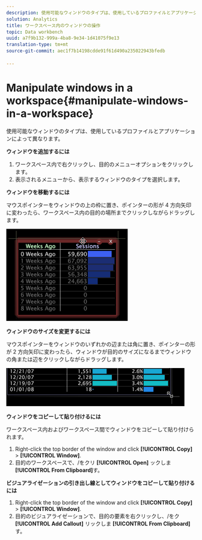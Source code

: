 ```yaml
---
description: 使用可能なウィンドウのタイプは、使用しているプロファイルとアプリケーションによって異なります。
solution: Analytics
title: ワークスペース内のウィンドウの操作
topic: Data workbench
uuid: a7f9b132-999a-4ba8-9e34-1d41075f9e13
translation-type: tm+mt
source-git-commit: aec1f7b14198cdde91f61d490a235022943bfedb

---
```



# Manipulate windows in a workspace{#manipulate-windows-in-a-workspace}

使用可能なウィンドウのタイプは、使用しているプロファイルとアプリケーションによって異なります。

**ウィンドウを追加するには**

1. ワークスペース内で右クリックし、目的のメニューオプションをクリックします。
1. 表示されるメニューから、表示するウィンドウのタイプを選択します。

**ウィンドウを移動するには**

マウスポインターをウィンドウの上の枠に置き、ポインターの形が 4 方向矢印に変わったら、ワークスペース内の目的の場所までクリックしながらドラッグします。

![](assets/vis_moving.png)

**ウィンドウのサイズを変更するには**

マウスポインターをウィンドウのいずれかの辺または角に置き、ポインターの形が 2 方向矢印に変わったら、ウィンドウが目的のサイズになるまでウィンドウの角または辺をクリックしながらドラッグします。

![](assets/vis_resize.png)

**ウィンドウをコピーして貼り付けるには**

ワークスペース内およびワークスペース間でウィンドウをコピーして貼り付けられます。

1. Right-click the top border of the window and click **[!UICONTROL Copy]** > **[!UICONTROL Window]**.
1. 目的のワークスペースで、/をクリ **[!UICONTROL Open]** ックしま **[!UICONTROL From Clipboard]**&#x200B;す。

**ビジュアライゼーションの引き出し線としてウィンドウをコピーして貼り付けるには**

1. Right-click the top border of the window and click **[!UICONTROL Copy]** > **[!UICONTROL Window]**.
1. 目的のビジュアライゼーションで、目的の要素を右クリックし、/をク **[!UICONTROL Add Callout]** リックしま **[!UICONTROL From Clipboard]**&#x200B;す。

